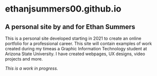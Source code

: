 # ethanjsummers00.github.io

## A personal site by and for Ethan Summers
This is a personal site developed starting in 2021 to create an online portfolio for a professional career. This site will contain examples of work created during my timeas a Graphic Information Technology student at Arizona State University. I have created webpages, UX designs, video projects and more.

*This is a work in progress.*
